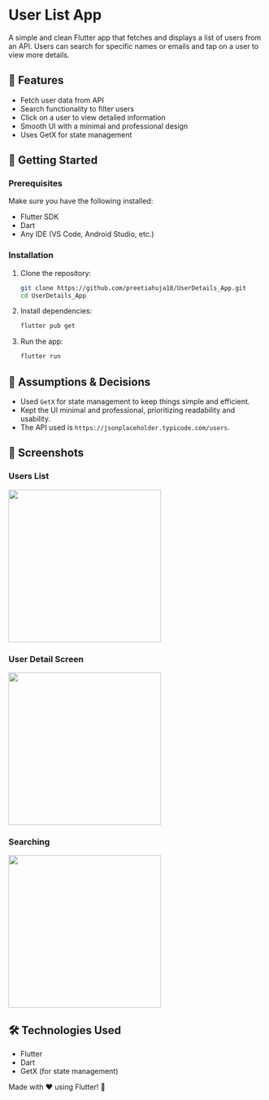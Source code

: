 # User List App

A simple and clean Flutter app that fetches and displays a list of users from an API. Users can search for specific names or emails and tap on a user to view more details.

## 📲 Features
- Fetch user data from API
- Search functionality to filter users
- Click on a user to view detailed information
- Smooth UI with a minimal and professional design
- Uses GetX for state management

## 🚀 Getting Started
### Prerequisites
Make sure you have the following installed:
- Flutter SDK
- Dart
- Any IDE (VS Code, Android Studio, etc.)

### Installation
1. Clone the repository:
   ```sh
   git clone https://github.com/preetiahuja18/UserDetails_App.git
   cd UserDetails_App
   ```
2. Install dependencies:
   ```sh
   flutter pub get
   ```
3. Run the app:
   ```sh
   flutter run
   ```

## 📌 Assumptions & Decisions
- Used `GetX` for state management to keep things simple and efficient.
- Kept the UI minimal and professional, prioritizing readability and usability.
- The API used is `https://jsonplaceholder.typicode.com/users`.

## 📸 Screenshots
### Users List

<img src="https://github.com/user-attachments/assets/0b7c12b3-0e2e-4bc1-8e11-b57cd9261e19" width="300"/>

### User Detail Screen

<img src="https://github.com/user-attachments/assets/2e926098-2679-488a-8f11-78c17240d390" width="300"/>

### Searching

<img src="https://github.com/user-attachments/assets/1e634eb1-e685-427c-9345-a14de05edb46" width="300"/>

## 🛠 Technologies Used
- Flutter
- Dart
- GetX (for state management)

Made with ❤️ using Flutter! 🚀
